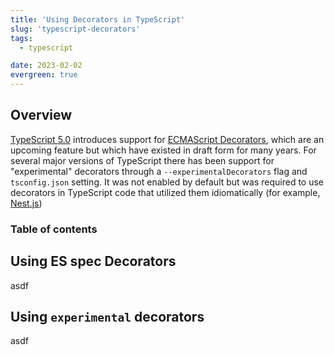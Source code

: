 ```yaml
---
title: 'Using Decorators in TypeScript'
slug: 'typescript-decorators'
tags:
  - typescript

date: 2023-02-02
evergreen: true
---
```


## Overview

[TypeScript 5.0][1] introduces support for [ECMAScript Decorators][2], which are an upcoming feature
but which have existed in draft form for many years. For several major versions of TypeScript there
has been support for "experimental" decorators through a `--experimentalDecorators` flag and
`tsconfig.json` setting. It was not enabled by default but was required to use decorators in
TypeScript code that utilized them idiomatically (for example, [Nest.js][3])

### Table of contents

## Using ES spec Decorators

asdf

## Using `experimental` decorators

asdf

[1]: http:// 'TypeScript 5.0 release notes'
[2]: https://github.com/tc39/proposal-decorators 'ECMAScript Decorators Proposal'
[3]: https://nestjs.com/ 'Nest.js website'
